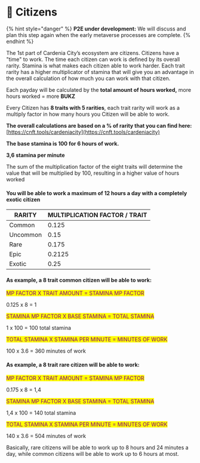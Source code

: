 # 📑 Citizens

{% hint style="danger" %}
**P2E under development:** We will discuss and plan this step again when the early metaverse processes are complete.
{% endhint %}

The 1st part of Cardenia City’s ecosystem are citizens. Citizens have a "time" to work. The time each citizen can work is defined by its overall rarity. Stamina is what makes each citizen able to work harder. Each trait rarity has a higher multiplicator of stamina that will give you an advantage in the overall calculation of how much you can work with that citizen.

Each payday will be calculated by the **total amount of hours worked,** more hours worked = more **BUKZ**

Every Citizen has **8 traits with 5 rarities**, each trait rarity will work as a multiply factor in how many hours you Citizen will be able to work.

**The overall calculations are based on a % of rarity that you can find here:** [https://cnft.tools/cardeniacity](https://cnft.tools/cardeniacity)

**The base stamina is 100 for 6 hours of work.**

**3,6 stamina per minute**

The sum of the multiplication factor of the eight traits will determine the value that will be multiplied by 100, resulting in a higher value of hours worked&#x20;

#### You will be able to work a maximum of 12 hours a day with a completely exotic citizen

| RARITY   | MULTIPLICATION FACTOR / TRAIT |
| -------- | ----------------------------- |
| Common   | 0.125                         |
| Uncommon | 0.15                          |
| Rare     | 0.175                         |
| Epic     | 0.2125                        |
| Exotic   | 0.25                          |

#### As example, a 8 trait common citizen will be able to work:

<mark style="color:purple;">MP FACTOR X TRAIT AMOUNT = STAMINA MP FACTOR</mark>

&#x20;0.125 x 8 = 1

<mark style="color:purple;">STAMINA MP FACTOR X BASE  STAMINA = TOTAL STAMINA</mark>

1 x 100  = 100 total stamina&#x20;

<mark style="color:purple;">TOTAL STAMINA X STAMINA PER MINUTE = MINUTES OF WORK</mark>

100 x 3.6 = 360 minutes of work

#### As example, a 8 trait rare citizen will be able to work:

<mark style="color:purple;">MP FACTOR X TRAIT AMOUNT = STAMINA MP FACTOR</mark>

0.175 x 8 = 1,4

<mark style="color:purple;">STAMINA MP FACTOR X BASE  STAMINA = TOTAL STAMINA</mark>

1,4 x 100 = 140 total stamina

<mark style="color:purple;">TOTAL STAMINA X STAMINA PER MINUTE = MINUTES OF WORK</mark>

140 x 3.6 = 504 minutes of work

Basically, rare citizens will be able to work up to 8 hours and 24 minutes a day, while common citizens will be able to work up to 6 hours at most.



